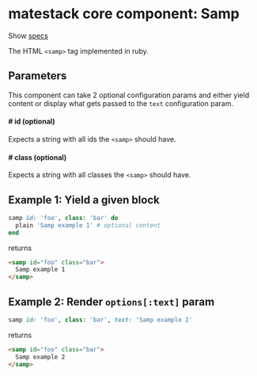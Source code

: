 # matestack core component: Samp

Show [specs](/spec/usage/components/samp_spec.rb)

The HTML `<samp>` tag implemented in ruby.

## Parameters

This component can take 2 optional configuration params and either yield content or display what gets passed to the `text` configuration param.

#### # id (optional)
Expects a string with all ids the `<samp>` should have.

#### # class (optional)
Expects a string with all classes the `<samp>` should have.

## Example 1: Yield a given block

```ruby
samp id: 'foo', class: 'bar' do
  plain 'Samp example 1' # optional content
end
```

returns

```html
<samp id="foo" class="bar">
  Samp example 1
</samp>
```

## Example 2: Render `options[:text]` param

```ruby
samp id: 'foo', class: 'bar', text: 'Samp example 2'
```

returns

```html
<samp id="foo" class="bar">
  Samp example 2
</samp>
